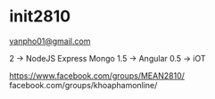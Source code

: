 # init2810

vanpho01@gmail.com

2 -> NodeJS Express Mongo
1.5 -> Angular
0.5 -> iOT

https://www.facebook.com/groups/MEAN2810/
facebook.com/groups/khoaphamonline/
